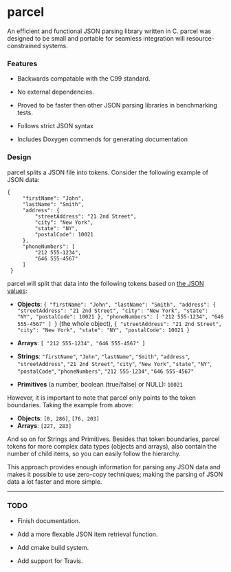 # parcel

An efficient and functional JSON parsing library written in C.  parcel was designed to be small and portable for seamless integration will resource-constrained systems.

### Features

 - Backwards compatable with the C99 standard.
 
 - No external dependencies.
 
 - Proved to be faster then other JSON parsing libraries in benchmarking tests.
 
 - Follows strict JSON syntax
 
 - Includes Doxygen commends for generating documentation

### Design

parcel splits a JSON file into tokens.  Consider the following example of JSON data:

	{
	     "firstName": "John",
	     "lastName": "Smith",
	     "address": {
	         "streetAddress": "21 2nd Street",
	         "city": "New York",
	         "state": "NY",
	         "postalCode": 10021
	     },
	     "phoneNumbers": [
	         "212 555-1234",
	         "646 555-4567"
	     ]
	 }
	 
 parcel will split that data into the following tokens based on [the JSON values](http://www.w3schools.com/json/json_syntax.asp):
 
 - **Objects**: `{
	     "firstName": "John",
	     "lastName": "Smith",
	     "address": {
	         "streetAddress": "21 2nd Street",
	         "city": "New York",
	         "state": "NY",
	         "postalCode": 10021
	     },
	     "phoneNumbers": [
	         "212 555-1234",
	         "646 555-4567"
	     ]
	 }` (the whole object), `{
	         "streetAddress": "21 2nd Street",
	         "city": "New York",
	         "state": "NY",
	         "postalCode": 10021
	     }`

 - **Arrays**: `[
	         "212 555-1234",
	         "646 555-4567"
	     ]`

 - **Strings**: `"firstName"`, `"John"`, `"lastName"`, `"Smith"`, `"address"`, `"streetAddress"`, `"21 2nd Street"`, `"city"`, `"New York"`, `"state"`, `"NY"`, `"postalCode"`, `"phoneNumbers"`, `"212 555-1234"`, `"646 555-4567"`
 
 - **Primitives** (a number, boolean (true/false) or NULL): `10021`
 
 However, it is important to note that parcel only points to the token boundaries.  Taking the example from above:
 
 - **Objects**: `[0, 286]`, `[76, 203]`
 - **Arrays**: `[227, 283]`
 
 And so on for Strings and Primitives.  Besides that token boundaries, parcel tokens for more complex data types (objects and arrays), also contain the number of child items, so you can easily follow the hierarchy.
 
This approach provides enough information for parsing any JSON data and makes it possible to use zero-copy techniques; making the parsing of JSON data a lot faster and more simple.
 
 ---
 
### TODO
 
 - Finish documentation.
 
 - Add a more flexable JSON item retrieval function.
 
 - Add cmake build system.
 
 - Add support for Travis.
